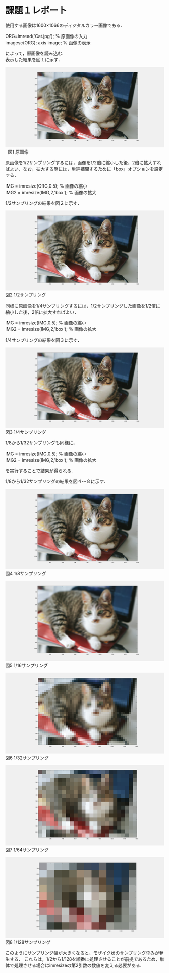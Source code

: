 # 課題１レポート

使用する画像は1600×1066のディジタルカラー画像である．

ORG=imread('Cat.jpg'); % 原画像の入力  
imagesc(ORG); axis image; % 画像の表示

によって，原画像を読み込む.  
表示した結果を図１に示す．

![原画像](https://github.com/15ec013/image_kadai/blob/master/img/1-0.PNG)  
図1 原画像

原画像を1/2サンプリングするには，画像を1/2倍に縮小した後，2倍に拡大すればよい．なお，拡大する際には，単純補間するために「box」オプションを設定する．

IMG = imresize(ORG,0.5); % 画像の縮小  
IMG2 = imresize(IMG,2,'box'); % 画像の拡大

1/2サンプリングの結果を図２に示す．

![1/2画像](https://github.com/15ec013/image_kadai/blob/master/img/1-2.PNG)  
図2 1/2サンプリング

同様に原画像を1/4サンプリングするには，1/2サンプリングした画像を1/2倍に縮小した後，2倍に拡大すればよい．

IMG = imresize(IMG,0.5); % 画像の縮小  
IMG2 = imresize(IMG,2,'box'); % 画像の拡大

1/4サンプリングの結果を図３に示す．

![1/4画像](https://github.com/15ec013/image_kadai/blob/master/img/1-4.PNG)  
図3 1/4サンプリング

1/8から1/32サンプリングも同様に，

IMG = imresize(IMG,0.5); % 画像の縮小  
IMG2 = imresize(IMG,2,'box'); % 画像の拡大

を実行することで結果が得られる.

1/8から1/32サンプリングの結果を図４～８に示す．

![1/8画像](https://github.com/15ec013/image_kadai/blob/master/img/1-8.PNG)  
図4 1/8サンプリング

![1/16画像](https://github.com/15ec013/image_kadai/blob/master/img/1-16.PNG)  
図5 1/16サンプリング

![1/32画像](https://github.com/15ec013/image_kadai/blob/master/img/1-32.PNG)  
図6 1/32サンプリング

![1\64画像](https://github.com/15ec013/image_kadai/blob/master/img/1-64.PNG)  
図7 1/64サンプリング

![1/128像](https://github.com/15ec013/image_kadai/blob/master/img/1-128.PNG)  
図8 1/128サンプリング

このようにサンプリング幅が大きくなると，モザイク状のサンプリング歪みが発生する．
これらは，1/2から1/128を順番に処理させることが前提であるため，単体で処理させる場合はimresizeの第2引数の数値を変える必要がある.
